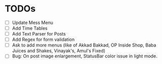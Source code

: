 # TODOs
- [ ] Update Mess Menu
- [ ] Add Time Tables
- [ ] Add Text Parser for Posts
- [ ] Add Regex for form validation
- [ ] Ask to add more menus (like of Akkad Bakkad, OP Inside Shop, Baba Juices and Shakes, Vinayak's, Amul's Fixed)
- [ ] Bug: On post image enlargement, StatusBar color issue in light mode.

